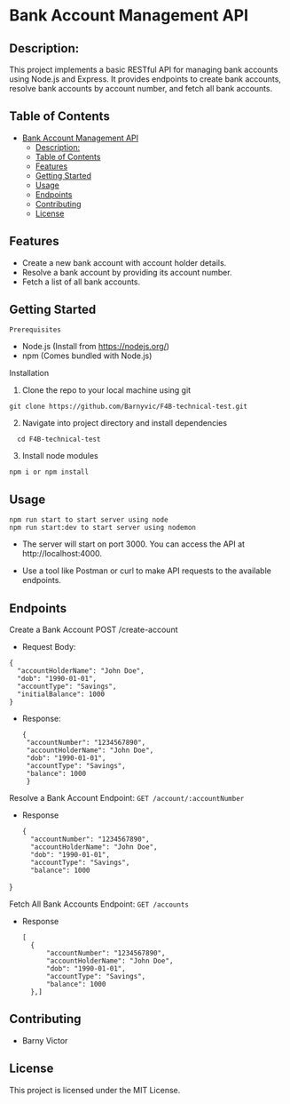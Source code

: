 # Bank Account Management API
## Description: 
This project implements a basic RESTful API for managing bank accounts using Node.js and Express. It provides endpoints to create bank accounts, resolve bank accounts by account number, and fetch all bank accounts.

## Table of Contents
- [Bank Account Management API](#bank-account-management-api)
  - [Description:](#description)
  - [Table of Contents](#table-of-contents)
  - [Features](#features)
  - [Getting Started](#getting-started)
  - [Usage](#usage)
  - [Endpoints](#endpoints)
  - [Contributing](#contributing)
  - [License](#license)
  
## Features
- Create a new bank account with account holder details.
- Resolve a bank account by providing its account number.
- Fetch a list of all bank accounts.
  
## Getting Started
    Prerequisites
 * Node.js (Install from https://nodejs.org/)
 * npm (Comes bundled with Node.js)
  
  Installation
  1. Clone the repo to your local machine using git  
```
git clone https://github.com/Barnyvic/F4B-technical-test.git
```
2. Navigate into project directory and install dependencies
 ```
   cd F4B-technical-test
```
3. Install node modules
  ```
npm i or npm install
   ```
## Usage
```
npm run start to start server using node
npm run start:dev to start server using nodemon
```
* The server will start on port 3000. You can access the API at http://localhost:4000.

* Use a tool like Postman or curl to make API requests to the available endpoints.
  
## Endpoints
 Create a Bank Account
  POST /create-account
  * Request Body:
  ```
  {
    "accountHolderName": "John Doe",
    "dob": "1990-01-01",
    "accountType": "Savings",
    "initialBalance": 1000
}
  ```
* Response:
   ```
   {
    "accountNumber": "1234567890",
    "accountHolderName": "John Doe",
    "dob": "1990-01-01",
    "accountType": "Savings",
    "balance": 1000
    }
   ```
Resolve a Bank Account 
Endpoint: `GET /account/:accountNumber`
* Response
  ```
  {
    "accountNumber": "1234567890",
    "accountHolderName": "John Doe",
    "dob": "1990-01-01",
    "accountType": "Savings",
    "balance": 1000
}
  
Fetch All Bank Accounts
Endpoint: `GET /accounts`
* Response
  ```
  [
    {
        "accountNumber": "1234567890",
        "accountHolderName": "John Doe",
        "dob": "1990-01-01",
        "accountType": "Savings",
        "balance": 1000
    },]
  ```


## Contributing
 * Barny Victor 
  
## License
 This project is licensed under the MIT License.